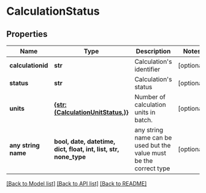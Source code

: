 # CalculationStatus


## Properties
Name | Type | Description | Notes
------------ | ------------- | ------------- | -------------
**calculationid** | **str** | Calculation&#39;s identifier | [optional] 
**status** | **str** | Calculation&#39;s status | [optional] 
**units** | [**{str: (CalculationUnitStatus,)}**](CalculationUnitStatus.md) | Number of calculation units in batch. | [optional] 
**any string name** | **bool, date, datetime, dict, float, int, list, str, none_type** | any string name can be used but the value must be the correct type | [optional]

[[Back to Model list]](../README.md#documentation-for-models) [[Back to API list]](../README.md#documentation-for-api-endpoints) [[Back to README]](../README.md)


